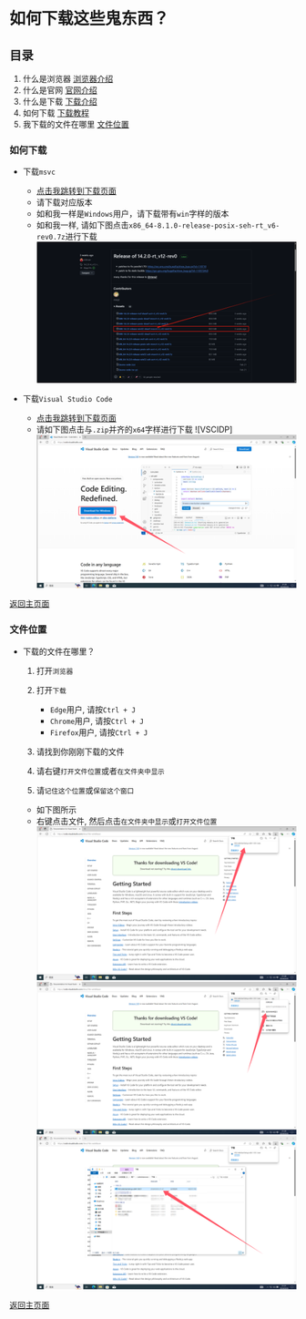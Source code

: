 # 如何下载这些鬼东西？

## 目录

1. 什么是浏览器 [浏览器介绍](./Crap.MD/#什么是浏览器)
2. 什么是官网 [官网介绍](./Crap.MD/#什么是官网)
3. 什么是下载 [下载介绍](./Crap.MD/#什么是下载)
4. 如何下载 [下载教程](#如何下载)
5. 我下载的文件在哪里 [文件位置](#文件位置)

### 如何下载

* 下载`msvc`

  * [点击我跳转到下载页面](<https://github.com/niXman/mingw-builds-binaries/releases>)
  * 请下载对应版本
  * 如和我一样是`Windows`用户，请下载带有`win`字样的版本
  * 如和我一样, 请如下图点击`x86_64-8.1.0-release-posix-seh-rt_v6-rev0.7z`进行下载![MSVCDP](/images/MSVCDownloadPage.png)

* 下载`Visual Studio Code`
  * [点击我跳转到下载页面](<https://code.visualstudio.com/>)
  * 请如下图点击与`.zip`并齐的`x64`字样进行下载
  ![VSCIDP]<img src="./images/VSCDownloadPage.png">

[返回主页面](./README.MD/#下载教程)

### 文件位置

* 下载的文件在哪里？

  1. 打开`浏览器`
  2. 打开`下载`
      * `Edge`用户, 请按`Ctrl + J`
      * `Chrome`用户, 请按`Ctrl + J`
      * `Firefox`用户, 请按`Ctrl + J`

  3. 请找到你刚刚下载的文件
  4. 请右键`打开文件位置`或者`在文件夹中显示`
  5. 请`记住这个位置`或`保留这个窗口`

  * 如下图所示
  * 右键点击文件, 然后点击`在文件夹中显示`或`打开文件位置`
  ![RightClickDownload](./images/RightClickDownload.png)
  ![ShowInFolder](./images/ShowInFolder.png)
  ![OpenInFolderpng](./images/OpenInFolder.png)

[返回主页面](./README.MD/#下载教程)
